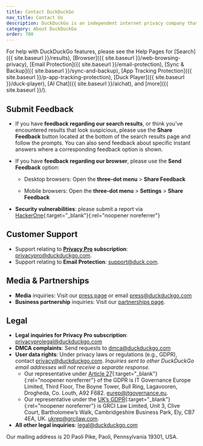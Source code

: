 ```yaml
---
title: Contact DuckDuckGo
nav_title: Contact Us
description: DuckDuckGo is an independent internet privacy company that offers a private alternative to Google search & Chrome in one free app.
category: About DuckDuckGo
order: 700
---
```


For help with DuckDuckGo features, please see the Help Pages for [Search]({{ site.baseurl }}/results), [Browser]({{ site.baseurl }}/web-browsing-privacy), [Email Protection]({{ site.baseurl }}/email-protection), [Sync & Backup]({{ site.baseurl }}/sync-and-backup), [App Tracking Protection]({{ site.baseurl }}/p-app-tracking-protection), [Duck Player]({{ site.baseurl }}/duck-player), [AI Chat]({{ site.baseurl }}/aichat), and [more]({{ site.baseurl }}/).

## Submit Feedback

-   If you have **feedback regarding our search results**, or think you’ve encountered results that look suspicious, please use the **Share Feedback** button located at the bottom of the search results page and follow the prompts. You can also send feedback about specific instant answers where a corresponding feedback option is shown.
-   If you have **feedback regarding our browser**, please use the **Send Feedback** option:

    -   Desktop browsers: Open the **three-dot menu** > **Share Feedback**

    -   Mobile browsers: Open the **three-dot menu** > **Settings** > **Share Feedback**

-   **Security vulnerabilities**: please submit a report via [HackerOne](https://hackerone.com/duckduckgo){:target="\_blank"}{:rel="noopener noreferrer"}

## Customer Support

-   Support relating to **[Privacy Pro](https://duckduckgo.com/pro) subscription**: [privacypro@duckduckgo.com](mailto:privacypro@duckduckgo.com).
-   Support relating to **Email Protection**: [support@duck.com](mailto:support@duck.com).

## Media & Partnerships

-   **Media** inquiries: Visit our [press page](https://duckduckgo.com/press) or email [press@duckduckgo.com](mailto:press@duckduckgo.com)
-   **Business partnership** inquiries: Visit our <a href="{{ site.baseurl }}/company/partnerships">partnerships page</a>.

## Legal

-   **Legal inquiries for Privacy Pro subscription**: [privacyprolegal@duckduckgo.com](mailto:privacyprolegal@duckduckgo.com)
-   **DMCA complaints**: Send requests to [dmca@duckduckgo.com](mailto:dmca@duckduckgo.com)
-   **User data rights**: Under privacy laws or regulations (e.g., GDPR), contact [privacy@duckduckgo.com](mailt:privacy@duckduckgo.com). _Inquiries sent to other DuckDuckGo email addresses will not receive a separate response._
    -   Our representative under [Article 27](https://gdpr-info.eu/art-27-gdpr/){:target="\_blank"}{:rel="noopener noreferrer"} of the GDPR is IT Governance Europe Limited, Third Floor, The Boyne Tower, Bull Ring, Lagavooren, Drogheda, Co. Louth,
        A92 F682. [eurep@itgovernance.eu](mailto:eurep@itgovernance.eu).
    -   Our representative under the [UK’s GDPR](https://www.gov.uk/data-protection){:target="\_blank"}{:rel="noopener noreferrer"} is GRCI Law Limited, Unit 3, Clive Court, Bartholomew’s Walk, Cambridgeshire Business Park, Ely, CB7 4EA, UK. [ukrep@grcilaw.com](mailto:ukrep@grcilaw.com).
-   **All other legal inquiries**: [legal@duckduckgo.com](mailto:legal@duckduckgo.com)

Our mailing address is 20 Paoli Pike, Paoli, Pennsylvania 19301, USA.

